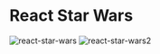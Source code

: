 # React Star Wars

![react-star-wars](https://github.com/deseanward/React-Star-Wars/assets/66344466/5636c9c6-dc14-4a1c-95a5-6965b3b3bb75)
![react-star-wars2](https://github.com/deseanward/React-Star-Wars/assets/66344466/381366fa-a360-404b-be40-50e6c8c68982)
